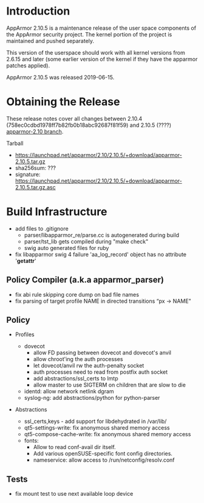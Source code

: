 Introduction
============

AppArmor 2.10.5 is a maintenance release of the user space components
of the AppArmor security project. The kernel portion of the project
is maintained and pushed separately.

This version of the userspace should work with all kernel versions from
2.6.15 and later (some earlier version of the kernel if they have the
apparmor patches applied).

AppArmor 2.10.5 was released 2019-06-15.


# Obtaining the Release
These release notes cover all changes between 2.10.4 (758ec0cdbd1978ff7b82fb0b18abc92687f81f59) and 2.10.5 (????) [apparmor-2.10 branch](https://gitlab.com/apparmor/apparmor/tree/apparmor-2.10).

Tarball
-   <https://launchpad.net/apparmor/2.10/2.10.5/+download/apparmor-2.10.5.tar.gz>
-   sha256sum: ???
-   signature: <https://launchpad.net/apparmor/2.10/2.10.5/+download/apparmor-2.10.5.tar.gz.asc>


# Build Infrastructure
- add files to .gitignore
  - parser/libapparmor_re/parse.cc is autogenerated during build
  - parser/tst_lib gets compiled during "make check"
  - swig auto generated files for ruby
- fix libapparmor swig 4 failure 'aa_log_record' object has no attribute '__getattr__'

Policy Compiler (a.k.a apparmor\_parser)
----------------------------------------
- fix abi rule skipping core dump on bad file names
- fix parsing of target profile NAME in directed transitions “px -> NAME"


Policy
------
- Profiles
  - dovecot
    - allow FD passing between dovecot and dovecot's anvil
    - allow chroot'ing the auth processes
    - let dovecot/anvil rw the auth-penalty socket
    - auth processes need to read from postfix auth socket
    - add abstractions/ssl_certs to lmtp
    - allow master to use SIGTERM on children that are slow to die
  - identd: allow network netlink dgram
  - syslog-ng: add abstractions/python for python-parser


- Abstractions
  - ssl_certs,keys - add support for libdehydrated in /var/lib/
  - qt5-settings-write: fix anonymous shared memory access
  - qt5-compose-cache-write: fix anonymous shared memory access
  - fonts:
    - Allow to read conf-avail dir itself.
    - Add various openSUSE-specific font config directories.
    - nameservice: allow access to /run/netconfig/resolv.conf


Tests
-----
- fix mount test to use next available loop device


